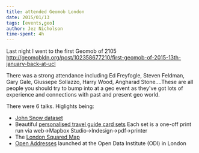 ```yaml
---
title: attended Geomob London
date: 2015/01/13
tags: [events,geo]
author: Jez Nicholson
time-spent: 4h
---
```

​Last night I went to the first Geomob of 2105 http://geomobldn.org/post/102358677210/first-geomob-of-2015-13th-january-back-at-ucl​

​​There was a strong attendance including Ed Freyfogle, Steven Feldman​​, Gary Gale, ​Giussepe Sollazzo, ​Harry Wood, Angharad Stone....These are all people you should try to bump into at a geo event as they've got lots of experience and connections with past and present geo world.

There were 6 talks. Higlights being:

* [John Snow dataset](http://blog.rtwilson.com/john-snows-cholera-data-in-more-formats/)
* Beautiful [personalised travel guide card sets](http://www.telescopecards.com/​) Each set is a one-off print run via web->Mapbox Studio->Indesign->pdf->printer
* The [London Squared Map](http://www.aftertheflood.co/projects/london-squared-map​)
* [Open Addresses](http://alpha.openaddressesuk.org/news/2015/01/14/UKs-first-open-and-free-address-list-launches​) launched at the Open Data Institute (ODI) in London 